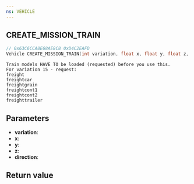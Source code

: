 ```yaml
---
ns: VEHICLE
---
```

## CREATE_MISSION_TRAIN

```c
// 0x63C6CCA8E68AE8C8 0xD4C2EAFD
Vehicle CREATE_MISSION_TRAIN(int variation, float x, float y, float z, BOOL direction);
```

```
Train models HAVE TO be loaded (requested) before you use this.  
For variation 15 - request:  
freight  
freightcar  
freightgrain  
freightcont1  
freightcont2  
freighttrailer  
```

## Parameters
* **variation**: 
* **x**: 
* **y**: 
* **z**: 
* **direction**: 

## Return value
